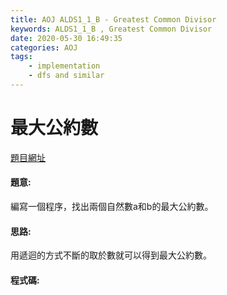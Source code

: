 ```yaml
---
title: AOJ ALDS1_1_B - Greatest Common Divisor
keywords: ALDS1_1_B , Greatest Common Divisor
date: 2020-05-30 16:49:35
categories: AOJ
tags:
    - implementation
    - dfs and similar
---
```

# 最大公約數
[題目網址](https://onlinejudge.u-aizu.ac.jp/courses/lesson/1/ALDS1/1/ALDS1_1_B)


#### 題意:
編寫一個程序，找出兩個自然數a和b的最大公約數。
<!-- more -->
#### 思路:
用遞迴的方式不斷的取於數就可以得到最大公約數。

#### 程式碼:
<script src="https://gist.github.com/Daviswww/6159a659218aad44c6213b1360cc6912.js"></script>